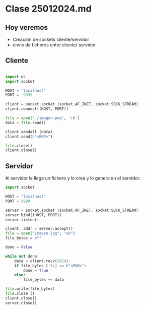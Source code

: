 # Clase 25012024.md

## Hoy veremos

* Creación de sockets cliente/servidor
* envío de ficheros entre cliente/ servidor


## Cliente

``` python

import os
import socket

HOST = "localhost"
PORT =  9999

client = socket.socket (socket.AF_INET, socket.SOCK_STREAM)
client.connect((HOST, PORT))

file = open("./imagen.png", 'rb')
data = file.read()

client.sendall (data)
client.send(b"<END>")

file.close()
client.close()

```

## Servidor

Al servidor le llega un fichero y lo crea y lo genera en el servidor.

``` python
import socket

HOST = "localhost"
PORT = 9999

server = socket.socket (socket.AF_INET, socket.SOCK_STREAM)
server.bind((HOST, PORT))
server.listen()

client, addr = server.accept()
file = open("imagen.jpg", "wb")
file_bytes = b""

done = False

while not done:
    data = client.recv(1024)
    if file_bytes [-5:] == b"<END>":
        done = True
    else:       
        file_bytes += data

file.write(file_bytes) 
file.close ()
client.close()
server.close()
